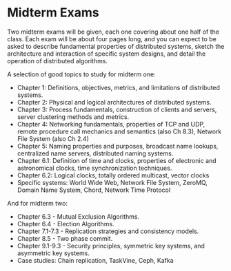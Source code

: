 # Midterm Exams

Two midterm exams will be given, each one covering about one half of the class.
Each exam will be about four pages long, and you can expect to
be asked to describe fundamental properties of distributed systems,
sketch the architecture and interaction of specific system designs,
and detail the operation of distributed algorithms.

A selection of good topics to study for midterm one:

- Chapter 1: Definitions, objectives, metrics, and limitations of distributed systems.
- Chapter 2: Physical and logical architectures of distributed systems.
- Chapter 3: Process fundamentals, construction of clients and servers, server clustering methods and metrics.
- Chapter 4: Networking fundamentals, properties of TCP and UDP, remote procedure call mechanics and semantics (also Ch 8.3), Network File System (also Ch 2.4)
- Chapter 5: Naming properties and purposes, broadcast name lookups, centralized name servers, distributed naming systems.
- Chapter 6.1: Definition of time and clocks, properties of electronic and astronomical clocks, time synchronization techniques.
- Chapter 6.2: Logical clocks, totally ordered multicast, vector clocks
- Specific systems: World Wide Web, Network File System, ZeroMQ, Domain Name System, Chord, Network Time Protocol

And for midterm two:
- Chapter 6.3 - Mutual Exclusion Algorithms.
- Chapter 6.4 - Election Algorithms.
- Chapter 7.1-7.3 - Replication strategies and consistency models.
- Chapter 8.5 - Two phase commit.
- Chapter 9.1-9.3 - Security principles, symmetric key systems, and asymmetric key systems.
- Case studies: Chain replication, TaskVine, Ceph, Kafka
